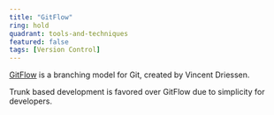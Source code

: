 ```yaml
---
title: "GitFlow"
ring: hold
quadrant: tools-and-techniques
featured: false
tags: [Version Control]
---
```


[GitFlow](https://www.atlassian.com/git/tutorials/comparing-workflows/gitflow-workflow) is a branching model for Git, created by Vincent Driessen.

Trunk based development is favored over GitFlow due to simplicity for developers.
